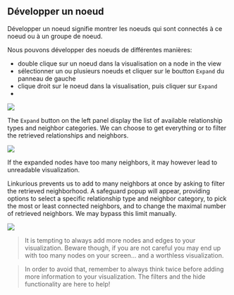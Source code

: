 ## Développer un noeud

Développer un noeud signifie montrer les noeuds qui sont connectés à ce noeud ou à un groupe de noeud.

Nous pouvons développer des noeuds de différentes manières:

* double clique sur un noeud dans la visualisation on a node in the view
* sélectionner un ou plusieurs noeuds et cliquer sur le boutton ```Expand``` du panneau de gauche
* clique droit sur le noeud dans la visualisation, puis cliquer sur ```Expand``` 
* 

![](Option.png)


The ```Expand``` button on the left panel display the list of available relationship types and neighbor categories. We can choose to get everything or to filter the retrieved relationships and neighbors.

![](Propositions.png)

If the expanded nodes have too many neighbors, it may however lead to unreadable visualization.

Linkurious prevents us to add to many neighbors at once by asking to filter the retrieved neighborhood. A safeguard popup will appear, providing options to select a specific relationship type and neighbor category, to pick the most or least connected neighbors, and to change the maximal number of retrieved neighbors. We may bypass this limit manually.

![](TooMany.png)

> It is tempting to always add more nodes and edges to your visualization. Beware though, if you are not careful you may end up with too many nodes on your screen... and a worthless visualization.

> In order to avoid that, remember to always think twice before adding more information to your visualization. The filters and the hide functionality are here to help!
